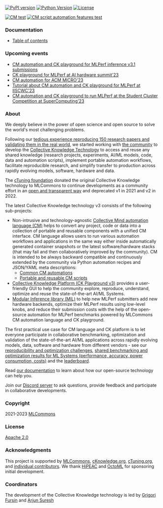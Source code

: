 [![PyPI version](https://badge.fury.io/py/cmind.svg)](https://pepy.tech/project/cmind)
[![Python Version](https://img.shields.io/badge/python-3+-blue.svg)](https://github.com/mlcommons/ck/tree/master/cm/cmind)
[![License](https://img.shields.io/badge/License-Apache%202.0-green)](LICENSE.md)

[![CM test](https://github.com/mlcommons/ck/actions/workflows/test-cm.yml/badge.svg)](https://github.com/mlcommons/ck/actions/workflows/test-cm.yml)
[![CM script automation features test](https://github.com/mlcommons/ck/actions/workflows/test-cm-script-features.yml/badge.svg)](https://github.com/mlcommons/ck/actions/workflows/test-cm-script-features.yml)

### Documentation

* [Table of contents](docs/README.md)

### Upcoming events

* [CM automation and CK playground for MLPerf inference v3.1 submissions](docs/news-mlperf-v3.1.md)
* [CK playground for MLPerf at AI hardware summit'23](https://aihwedgesummit.com/events/aihwedgesummit)
* [CM automation for ACM MICRO'23](https://ctuning.org/ae/micro2023.html)
* [Tutorial about CM automation and CK playground for MLPerf at IISCWC'23]( https://iiswc.org/iiswc2023/#/program/ )
* [CM automation and CK playground to run MLPerf at the Student Cluster Competition at SuperComputing'23](https://sc23.supercomputing.org/students/student-cluster-competition)

### About

We deeply believe in the power of open science and open source to solve the world's most challenging problems.

Following our [tedious experience reproducing 150 research papers and validating them in the real world](https://learning.acm.org/techtalks/reproducibility),
we started working with [the community](CONTRIBUTING.md) to develop the [Collective Knowledge Technology](https://arxiv.org/abs/2011.01149)
to access and reuse any shared knowledge (research projects, experiments, AI/ML models, code, data and automation scripts), 
implement portable automation workflows, facilitate reproducible research, and simplify transfer to production across rapidly evolving models, software, hardware and data.

The [cTuning foundation](https://cTuning.org) donated the original Collective Knowledge technology to MLCommons 
to continue developments as a community effort in an [open and transparent way](docs/taskforce.md) 
and deprecated v1 in 2021 and v2 in 2022.

The latest Collective Knowledge technology v3 consists of the following sub-projects:
* Non-intrusive and technology-agnostic [Collective Mind automation language (CM)](https://doi.org/10.5281/zenodo.8105339) 
  helps to convert any project, code or data into a collection of portable and reusable components with a unified CM interface. 
  CM language allows users to run various automation workflows and applications in the same way either inside automatically generated container snapshots
  or the latest software/hardware stacks (that may fail and then collaboratively improved by the community).
  CM is intended to be always backward compatible and continuously extended by the community via Python automation recipes and JSON/YAML meta descriptions:
  * [Common CM automations](https://github.com/mlcommons/ck/tree/master/cm-mlops/automation) 
  * [Portable and reusable CM scripts](https://github.com/mlcommons/ck/tree/master/cm-mlops/script)
* [Collective Knowledge Platform (CK Playground v3)](https://access.cKnowledge.org) provides a user-friendly GUI 
  to help the community explore, reproduce, understand, optimize and reuse the state-of-the-art AI/ML Systems.
* [Modular Inference library (MIL)](https://github.com/mlcommons/ck/blob/master/cm-mlops/script/app-mlperf-inference-cpp/README-extra.md)
  to help new MLPerf submitters add new hardware backends, optimize their MLPerf results using low-level knobs, 
  and reduce their submission costs with the help of the open-source automation for MLPerf benchmarks
  powered by MLCommons CM automation language and CK playground.

The first practical use case for CM language and CK platform is to let everyone participate in collaborative benchmarking,
optimization and validation of the state-of-the-art AI/ML applications across rapidly evolving models, data, software and hardware 
from different vendors - see our [reproducibility and optimization challenges](https://access.cknowledge.org/playground/?action=challenges), 
[shared benchmarking and optimization results for ML Systems (performance, accuracy, power consumption, costs)](https://access.cknowledge.org/playground/?action=experiments) 
and the [leaderboard](https://access.cknowledge.org/playground/?action=contributors).

Read [our documentation](docs/README.md) to learn about how our open-source technology can help you.

Join our [Discord server](https://discord.gg/JjWNWXKxwT) to ask questions, provide feedback and participate in collaborative developments.

### Copyright

2021-2023 [MLCommons](https://mlcommons.org)

### License

[Apache 2.0](LICENSE.md)

### Acknowledgments

This project is supported by [MLCommons](https://mlcommons.org), 
[cKnowledge.org](https://cKnowledge.org),
[cTuning.org](https://cTuning.org),
and [individual contributors](https://github.com/mlcommons/ck/blob/master/CONTRIBUTING.md).
We thank [HiPEAC](https://hipeac.net) and [OctoML](https://octoml.ai) for sponsoring initial development.

### Coordinators

The development of the Collective Knowledge technology is led by [Grigori Fursin](https://cKnowledge.org/gfursin) 
and [Arjun Suresh](https://www.linkedin.com/in/arjunsuresh) 
